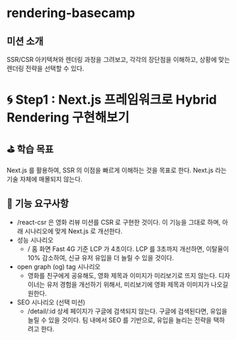 # rendering-basecamp

## 미션 소개

SSR/CSR 아키텍쳐와 렌더링 과정을 그려보고, 각각의 장단점을 이해하고, 상황에 맞는 렌더링 전략을 선택할 수 있다.

# 🌀 Step1 : Next.js 프레임워크로 Hybrid Rendering 구현해보기

## ⛳️ 학습 목표

Next.js 를 활용하여, SSR 의 이점을 빠르게 이해하는 것을 목표로 한다.
Next.js 라는 기술 자체에 매몰되지 않는다.

## 🎯 기능 요구사항

- /react-csr 은 영화 리뷰 미션를 CSR 로 구현한 것이다. 이 기능을 그대로 하며, 아래 시나리오에 맞게 Next.js 로 개선한다.
- 성능 시나리오
  - / 홈 화면 Fast 4G 기준 LCP 가 4초이다. LCP 를 3초까지 개선하면, 이탈율이 10% 감소하여, 신규 유저 유입을 더 늘릴 수 있을 것이다.
- open graph (og) tag 시나리오
  - 영화를 친구에게 공유해도, 영화 제목과 이미지가 미리보기로 뜨지 않는다. 디자이너는 유저 경험을 개선하기 위해서, 미리보기에 영화 제목과 이미지가 나오길 원한다.
- SEO 시나리오 (선택 미션)
  - /detail/:id 상세 페이지가 구글에 검색되지 않는다. 구글에 검색된다면, 유입을 늘릴 수 있을 것이다. 팀 내에서 SEO 를 기반으로, 유입을 늘리는 전략을 택하려고 한다.
